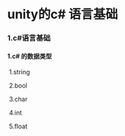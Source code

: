 # unity的c# 语言基础





### 1.c#语言基础

#### 1.c# 的数据类型

​	1.string

​	2.bool

​	3.char

​	4.int

​	5.float



